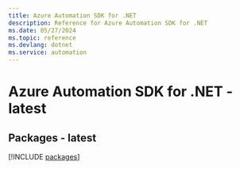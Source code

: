 ```yaml
---
title: Azure Automation SDK for .NET
description: Reference for Azure Automation SDK for .NET
ms.date: 05/27/2024
ms.topic: reference
ms.devlang: dotnet
ms.service: automation
---
```

# Azure Automation SDK for .NET - latest
## Packages - latest
[!INCLUDE [packages](automation-index.md)]